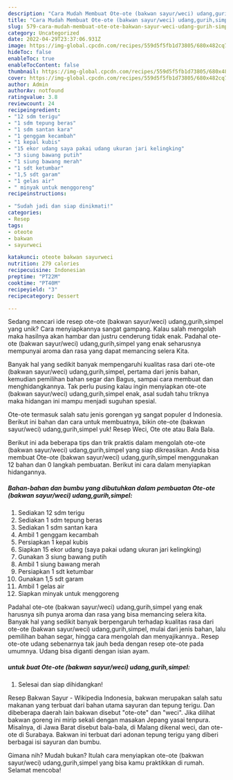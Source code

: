 ```yaml
---
description: "Cara Mudah Membuat Ote-ote (bakwan sayur/weci) udang,gurih,simpel yang Enak"
title: "Cara Mudah Membuat Ote-ote (bakwan sayur/weci) udang,gurih,simpel yang Enak"
slug: 579-cara-mudah-membuat-ote-ote-bakwan-sayur-weci-udang-gurih-simpel-yang-enak
category: Uncategorized
date: 2022-04-29T23:37:06.931Z
image: https://img-global.cpcdn.com/recipes/559d5f5fb1d73805/680x482cq70/ote-ote-bakwan-sayurweci-udanggurihsimpel-foto-resep-utama.jpg
hideToc: false
enableToc: true
enableTocContent: false
thumbnail: https://img-global.cpcdn.com/recipes/559d5f5fb1d73805/680x482cq70/ote-ote-bakwan-sayurweci-udanggurihsimpel-foto-resep-utama.jpg
cover: https://img-global.cpcdn.com/recipes/559d5f5fb1d73805/680x482cq70/ote-ote-bakwan-sayurweci-udanggurihsimpel-foto-resep-utama.jpg
author: Admin
authorAv: notfound
ratingvalue: 3.8
reviewcount: 24
recipeingredient:
- "12 sdm terigu"
- "1 sdm tepung beras"
- "1 sdm santan kara"
- "1 genggam kecambah"
- "1 kepal kubis"
- "15 ekor udang saya pakai udang ukuran jari kelingking"
- "3 siung bawang putih"
- "1 siung bawang merah"
- "1 sdt ketumbar"
- "1,5 sdt garam"
- "1 gelas air"
- " minyak untuk menggoreng"
recipeinstructions:

- "Sudah jadi dan siap dinikmati!"
categories:
- Resep
tags:
- oteote
- bakwan
- sayurweci

katakunci: oteote bakwan sayurweci 
nutrition: 279 calories
recipecuisine: Indonesian
preptime: "PT22M"
cooktime: "PT40M"
recipeyield: "3"
recipecategory: Dessert

---
```





Sedang mencari ide resep ote-ote (bakwan sayur/weci) udang,gurih,simpel yang unik? Cara menyiapkannya sangat gampang. Kalau salah mengolah maka hasilnya akan hambar dan justru cenderung tidak enak. Padahal ote-ote (bakwan sayur/weci) udang,gurih,simpel yang enak seharusnya mempunyai aroma dan rasa yang dapat memancing selera Kita.





Banyak hal yang sedikit banyak mempengaruhi kualitas rasa dari ote-ote (bakwan sayur/weci) udang,gurih,simpel, pertama dari jenis bahan, kemudian pemilihan bahan segar dan Bagus, sampai cara membuat dan menghidangkannya. Tak perlu pusing kalau ingin menyiapkan ote-ote (bakwan sayur/weci) udang,gurih,simpel enak,      asal sudah tahu triknya maka hidangan ini mampu menjadi suguhan spesial.














Ote-ote termasuk salah satu jenis gorengan yg sangat populer d Indonesia. Berikut ini bahan dan cara untuk membuatnya, bikin ote-ote (bakwan sayur/weci) udang,gurih,simpel yuk! Resep Weci, Ote ote atau Bala Bala.






Berikut ini ada beberapa tips dan trik praktis dalam mengolah ote-ote (bakwan sayur/weci) udang,gurih,simpel yang siap dikreasikan. Anda bisa membuat Ote-ote (bakwan sayur/weci) udang,gurih,simpel menggunakan 12 bahan dan 0 langkah pembuatan. Berikut ini cara dalam menyiapkan hidangannya.

<!--inarticleads1-->

##### Bahan-bahan dan bumbu yang dibutuhkan dalam pembuatan Ote-ote (bakwan sayur/weci) udang,gurih,simpel:

1. Sediakan 12 sdm terigu
1. Sediakan 1 sdm tepung beras
1. Sediakan 1 sdm santan kara
1. Ambil 1 genggam kecambah
1. Persiapkan 1 kepal kubis
1. Siapkan 15 ekor udang (saya pakai udang ukuran jari kelingking)
1. Gunakan 3 siung bawang putih
1. Ambil 1 siung bawang merah
1. Persiapkan 1 sdt ketumbar
1. Gunakan 1,5 sdt garam
1. Ambil 1 gelas air
1. Siapkan  minyak untuk menggoreng


Padahal ote-ote (bakwan sayur/weci) udang,gurih,simpel yang enak harusnya sih punya aroma dan rasa yang bisa memancing selera kita. Banyak hal yang sedikit banyak berpengaruh terhadap kualitas rasa dari ote-ote (bakwan sayur/weci) udang,gurih,simpel, mulai dari jenis bahan, lalu pemilihan bahan segar, hingga cara mengolah dan menyajikannya.. Resep ote-ote udang sebenarnya tak jauh beda dengan resep ote-ote pada umumnya. Udang bisa diganti dengan isian ayam. 

<!--inarticleads2-->

#####  untuk buat Ote-ote (bakwan sayur/weci) udang,gurih,simpel:


1. Selesai dan siap dihidangkan!

Resep Bakwan Sayur - Wikipedia Indonesia, bakwan merupakan salah satu makanan yang terbuat dari bahan utama sayuran dan tepung terigu. Dan dibeberapa daerah lain bakwan disebut &#34;ote-ote&#34; dan &#34;weci&#34;. Jika dilihat bakwan goreng ini mirip sekali dengan masakan Jepang yasai tenpura. Misalnya, di Jawa Barat disebut bala-bala, di Malang dikenal weci, dan ote-ote di Surabaya. Bakwan ini terbuat dari adonan tepung terigu yang diberi berbagai isi sayuran dan bumbu. 

Gimana nih? Mudah bukan? Itulah cara menyiapkan ote-ote (bakwan sayur/weci) udang,gurih,simpel yang bisa kamu praktikkan di rumah. Selamat mencoba!
